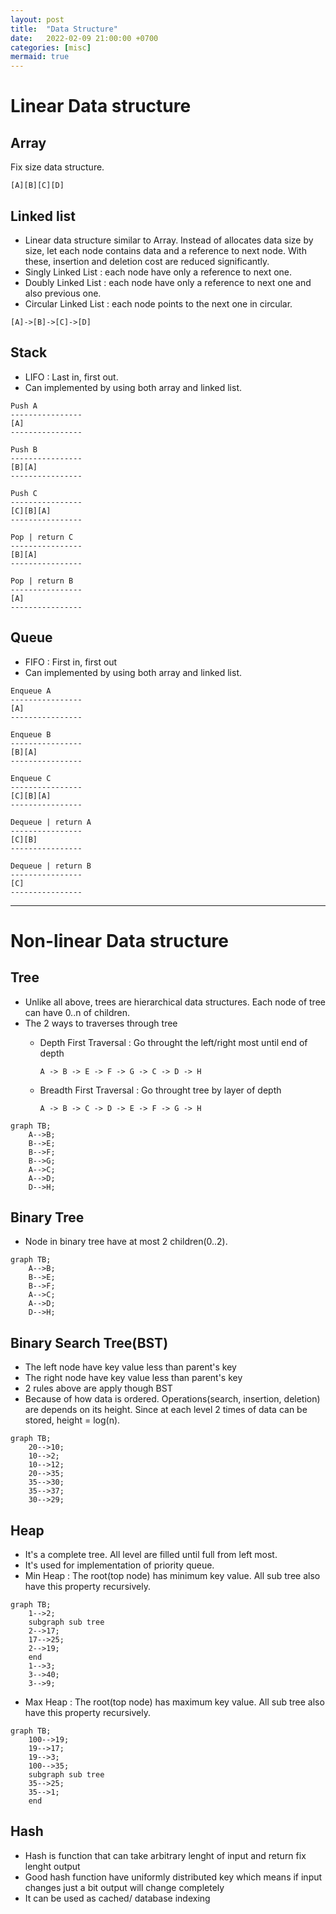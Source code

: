 ```yaml
---
layout: post
title:  "Data Structure"
date:   2022-02-09 21:00:00 +0700
categories: [misc]
mermaid: true
---
```


# Linear Data structure
## Array
Fix size data structure.

`[A][B][C][D]`

## Linked list
- Linear data structure similar to Array. Instead of allocates data size by size, let each node contains data and a reference to next node. With these, insertion and deletion cost are reduced significantly.
- Singly Linked List : each node have only a reference to next one.
- Doubly Linked List : each node have only a reference to next one and also previous one.
- Circular Linked List : each node points to the next one in circular.

`[A]->[B]->[C]->[D]`

## Stack
- LIFO : Last in, first out.
- Can implemented by using both array and linked list.

```
Push A
----------------
[A]
----------------

Push B
----------------
[B][A]
----------------

Push C
----------------
[C][B][A]
----------------

Pop | return C
----------------
[B][A]
----------------

Pop | return B
----------------
[A]
----------------
```

## Queue
- FIFO : First in, first out
- Can implemented by using both array and linked list.


```
Enqueue A
----------------
[A]
----------------

Enqueue B
----------------
[B][A]
----------------

Enqueue C
----------------
[C][B][A]
----------------

Dequeue | return A
----------------
[C][B]
----------------

Dequeue | return B
----------------
[C]
----------------
```

***

# Non-linear Data structure
## Tree
- Unlike all above, trees are hierarchical data structures. Each node of tree can have 0..n of children.
- The 2 ways to traverses through tree
  - Depth First Traversal : Go throught the left/right most until end of depth

    `A -> B -> E -> F -> G -> C -> D -> H`
  - Breadth First Traversal : Go throught tree by layer of depth

    `A -> B -> C -> D -> E -> F -> G -> H`

```mermaid
graph TB;
    A-->B;
    B-->E;
    B-->F;
    B-->G;
    A-->C;
    A-->D;
    D-->H;
```

## Binary Tree
- Node in binary tree have at most 2 children(0..2).

```mermaid
graph TB;
    A-->B;
    B-->E;
    B-->F;
    A-->C;
    A-->D;
    D-->H;
```

## Binary Search Tree(BST)
- The left node have key value less than parent's key
- The right node have key value less than parent's key
- 2 rules above are apply though BST
- Because of how data is ordered. Operations(search, insertion, deletion) are depends on its height. Since at each level 2 times of data can be stored, height = log(n).

```mermaid
graph TB;
    20-->10;
    10-->2;
    10-->12;
    20-->35;
    35-->30;
    35-->37;
    30-->29;
```

## Heap
- It's a complete tree. All level are filled until full from left most.
- It's used for implementation of priority queue.
- Min Heap : The root(top node) has minimum key value. All sub tree also have this property recursively.

```mermaid
graph TB;
    1-->2;
    subgraph sub tree
    2-->17;
    17-->25;
    2-->19;
    end
    1-->3;
    3-->40;
    3-->9;
```

- Max Heap : The root(top node) has maximum key value. All sub tree also have this property recursively.

```mermaid
graph TB;
    100-->19;
    19-->17;
    19-->3;
    100-->35;
    subgraph sub tree
    35-->25;
    35-->1;
    end
```

## Hash
- Hash is function that can take arbitrary lenght of input and return fix lenght output
- Good hash function have uniformly distributed key which means if input changes just a bit output will change completely
- It can be used as cached/ database indexing
